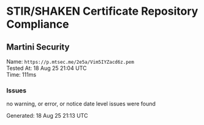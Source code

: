 # STIR/SHAKEN Certificate Repository Compliance

## Martini Security

Name: `https://p.mtsec.me/2e5a/Vim5IYZacd6z.pem`\
Tested At: 18 Aug 25 21:04 UTC\
Time: 111ms

### Issues

no warning, or error, or notice date level issues were found

Generated: 18 Aug 25 21:13 UTC